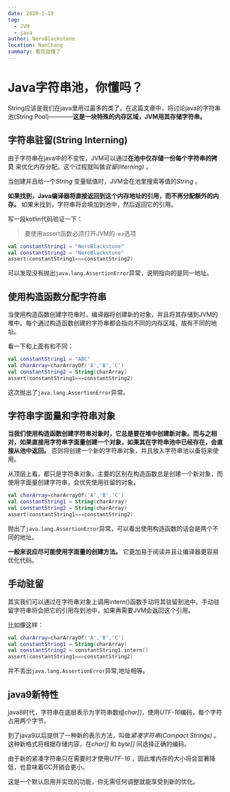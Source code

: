 ```yaml
---
date: 2020-1-19
tag: 
  - JVM
  - java
author: NeroBlackstone
location: NanChang
summary: 看完就懂了
---
```


# Java字符串池，你懂吗？

String应该是我们在java里用过最多的类了。在这篇文章中，将讨论java的字符串池(String Pool)————**这是一块特殊的内存区域，JVM用其存储字符串。**

## 字符串驻留(String Interning)

由于字符串在java中的不变性，JVM可以通过**在池中仅存储一份每个字符串的拷贝** 来优化内存分配。这个过程就叫做*驻留(literning)* 。

当创建并且给一个*String* 变量赋值时，JVM会在池里搜索等值的*String* 。

**如果找到，Java编译器将直接返回到这个内存地址的引用，而不再分配额外的内存。** 如果未找到，字符串将会填加到池中，然后返回它的引用。

写一段kotlin代码验证一下：

>要使用assert函数必须打开JVM的`-ea`选项

``` kotlin
val constantString1 = "NeroBlackstone"
val constantString2 = "NeroBlackstone"
assert(constantString1===constantString2)
```

可以发现没有抛出`java.lang.AssertionError`异常，说明指向的是同一地址。

## 使用构造函数分配字符串

当使用构造函数创建字符串时，编译器将创建新的对象，并且将其存储到JVM的堆中。每个通过构造函数创建的字符串都会指向不同的内存区域，故有不同的地址。

看一下和上面有和不同：

``` kotlin
val constantString1 = "ABC"
val charArray=charArrayOf('A','B','C')
val constantString2 = String(charArray)
assert(constantString1===constantString2)
```

这次抛出了`java.lang.AssertionError`异常。

## 字符串字面量和字符串对象

**当我们使用构造函数创建字符串对象时，它总是要在堆中创建新对象。而与之相对，如果直接用字符串字面量创建一个对象，如果其在字符串池中已经存在，会直接从池中返回。** 否则将创建一个新的字符串对象，并且放入字符串池以备将来使用。

从顶层上看，都只是字符串对象，主要的区别在构造函数总是创建一个新对象，而使用字面量创建字符串，会优先使用驻留的对象。

``` kotlin
val charArray=charArrayOf('A','B','C')
val constantString1 = String(charArray)
val constantString2 = String(charArray)
assert(constantString1===constantString2)
```

抛出了`java.lang.AssertionError`异常，可以看出使用构造函数的话会是两个不同的地址。

**一般来说应尽可能使用字面量的创建方法。** 它更加易于阅读并且让编译器更容易优化代码。

## 手动驻留

其实我们可以通过在字符串对象上调用intern()函数手动将其驻留到池中。手动驻留字符串将会把它的引用存到池中，如果再需要JVM会返回这个引用。

比如像这样：

``` kotlin
val charArray=charArrayOf('A','B','C')
val constantString1 = String(charArray)
val constantString2 = constantString1.intern()
assert(constantString1===constantString2)
```

并不丢出`java.lang.AssertionError`异常,地址相等。

## java9新特性

java8时代，字符串在底层表示为字符串数组*char[]*，使用*UTF-16*编码，每个字符占用两个字节。

到了java9以后提供了一种新的表示方法，叫做*紧凑字符串(Compact Strings)* 。这种新格式将根据存储内容，在*char[]* 和 *byte[]* 间选择正确的编码。

由于新的紧凑字符串只在需要时才使用*UTF-16* ，因此堆内存的大小将会显著降低，也意味着GC开销会更小。

这是一个默认启用并实现的功能，你无需任何调整就能享受到新的优化。